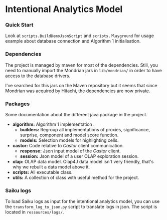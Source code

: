 # Intentional Analytics Model

### Quick Start

Look at `scripts.BuildDemoJsonScript` and `scripts.Playground` for usage example
about database connection and Algorithm 1 initialisation.

### Dependencies

The project is managed by maven for most of the dependencies. Still, you need to
manually import the Mondrian jars in `lib/mondrian/` in order to have access to
the database drivers.
 
I've searched for this jars on the Maven repository but it seems that since
Mondrian was acquired by Hitachi, the dependencies are now private.
   
### Packages

Some documentation about the different java package in the project.

- **algorithm:** Algorithm 1 implementation .
    - **builders:** Regroup all implementations of proxies, significance,
	surprise, component and model score function.
    - **models:** Selection models for highlighting cells.
- **castor:** Code relative to *Castor* client communication.
    - **response:** Json input model of the *Castor* client.
    - **session:** Json model of a user OLAP exploration session.
- **olap:** OLAP data model. Olap4J data model isn't very friendly, that's why
we rebuilt a data model above it.
- **scripts:** All executable class.
- **utils:** A collection of class with useful method for the project.  

### Saiku logs

To load Saiku logs as input for the intentional analytics model, you can use the
`transform_log_to_json.py` script to translate logs in json. The script is
located in `ressources/logs/`.
